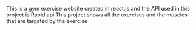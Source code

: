 This is a gym exercise website created in react.js and the API used in this project is Rapid api
This project shows all the exercises and the muscles that are targated by the exercise
